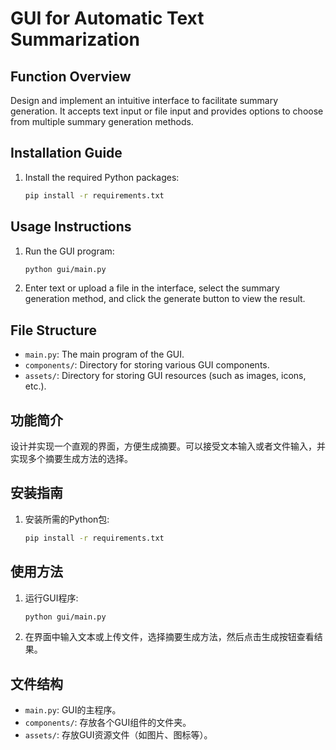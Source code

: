 # GUI for Automatic Text Summarization

## Function Overview
Design and implement an intuitive interface to facilitate summary generation. It accepts text input or file input and provides options to choose from multiple summary generation methods.

## Installation Guide
1. Install the required Python packages:
    ```sh
    pip install -r requirements.txt
    ```

## Usage Instructions
1. Run the GUI program:
    ```sh
    python gui/main.py
    ```
2. Enter text or upload a file in the interface, select the summary generation method, and click the generate button to view the result.

## File Structure
- `main.py`: The main program of the GUI.
- `components/`: Directory for storing various GUI components.
- `assets/`: Directory for storing GUI resources (such as images, icons, etc.).

## 功能简介
设计并实现一个直观的界面，方便生成摘要。可以接受文本输入或者文件输入，并实现多个摘要生成方法的选择。

## 安装指南
1. 安装所需的Python包:
    ```sh
    pip install -r requirements.txt
    ```

## 使用方法
1. 运行GUI程序:
    ```sh
    python gui/main.py
    ```
2. 在界面中输入文本或上传文件，选择摘要生成方法，然后点击生成按钮查看结果。

## 文件结构
- `main.py`: GUI的主程序。
- `components/`: 存放各个GUI组件的文件夹。
- `assets/`: 存放GUI资源文件（如图片、图标等）。
